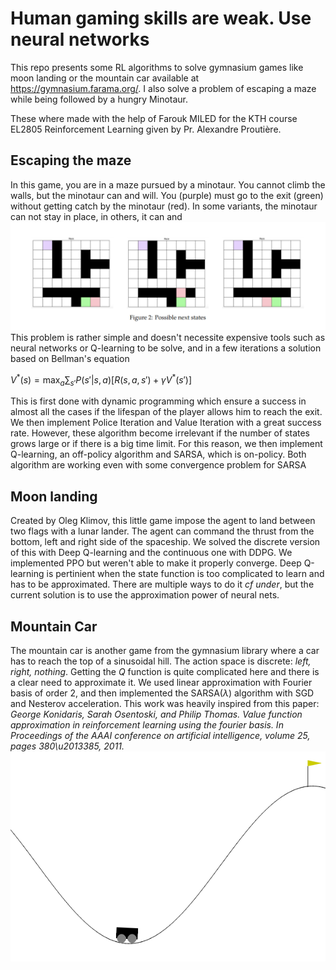 # Human gaming skills are weak. Use neural networks
This repo presents some RL algorithms to solve gymnasium games like moon landing or the mountain car available at https://gymnasium.farama.org/. I also solve a problem of escaping a maze while being followed by a hungry Minotaur.

These where made with the help of Farouk MILED for the KTH course EL2805 Reinforcement Learning given by Pr. Alexandre Proutière. 

## Escaping the maze
In this game, you are in a maze pursued by a minotaur. You cannot climb the walls, but the minotaur can and will. You (purple) must go to the exit (green) without getting catch by the minotaur (red). In some variants, the minotaur can not stay in place, in others, it can and 
![alt text](image.png)
This problem is rather simple and doesn't necessite expensive tools such as neural networks or Q-learning to be solve, and in a few iterations a solution based on Bellman's equation 

$V^*(s) = \max_{a} \sum_{s'} P(s'|s,a) \left[ R(s,a,s') + \gamma V^*(s') \right]$

This is first done with dynamic programming which ensure a success in almost all the cases if the lifespan of the player allows him to reach the exit. We then implement Police Iteration and Value Iteration with a great success rate. However, these algorithm become irrelevant if the number of states grows large or if there is a big time limit. For this reason, we then implement Q-learning, an off-policy algorithm and SARSA, which is on-policy. Both algorithm are working even with some convergence problem for SARSA

## Moon landing
Created by Oleg Klimov, this little game impose the agent to land between two flags with a lunar lander. The agent can command the thrust from the bottom, left and right side of the spaceship. We solved the discrete version of this with Deep Q-learning and the continuous one with DDPG. We implemented PPO but weren't able to make it properly converge. Deep Q-learning is pertinient when the state function is too complicated to learn and has to be approximated. There are multiple ways to do it *cf under*, but the current solution is to use the approximation power of neural nets.

## Mountain Car
The mountain car is another game from the gymnasium library where a car has to reach the top of a sinusoidal hill. The action space is discrete: *left, right, nothing*. Getting the $Q$ function is quite complicated here and there is a clear need to approximate it. We used linear approximation with Fourier basis of order 2, and then implemented the SARSA($\lambda$) algorithm with SGD and Nesterov acceleration. This work was heavily inspired from this paper: *George Konidaris, Sarah Osentoski, and Philip Thomas. Value function approximation in reinforcement learning using the fourier basis. In Proceedings of the AAAI conference on artificial
intelligence, volume 25, pages 380\u2013385, 2011.*
![alt text](image-2.png)